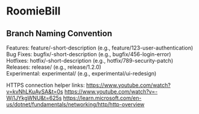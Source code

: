 # RoomieBill
<h2>Branch Naming Convention</h2>
Features: feature/<issue-number>-short-description (e.g., feature/123-user-authentication) </br>
Bug Fixes: bugfix/<issue-number>-short-description (e.g., bugfix/456-login-error) </br>
Hotfixes: hotfix/<issue-number>-short-description (e.g., hotfix/789-security-patch) </br>
Releases: release/<version-number> (e.g., release/1.2.0) </br>
Experimental: experimental/<description> (e.g., experimental/ui-redesign) </br>

HTTPS connection helper links:
https://www.youtube.com/watch?v=kvNhLKuAySA&t=0s
https://www.youtube.com/watch?v=-Wj1JYkgWNU&t=625s
https://learn.microsoft.com/en-us/dotnet/fundamentals/networking/http/http-overview
